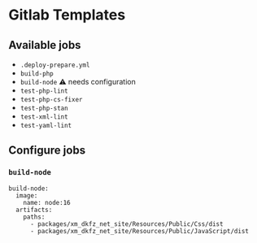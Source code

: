 # Gitlab Templates

## Available jobs

* `.deploy-prepare.yml`
* `build-php`
* `build-node` ⚠️ needs configuration
* `test-php-lint`
* `test-php-cs-fixer`
* `test-php-stan`
* `test-xml-lint`
* `test-yaml-lint`

## Configure jobs

### `build-node`

```
build-node:
  image:
    name: node:16
  artifacts:
    paths:
      - packages/xm_dkfz_net_site/Resources/Public/Css/dist
      - packages/xm_dkfz_net_site/Resources/Public/JavaScript/dist
```